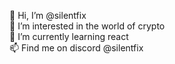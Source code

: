 👋 Hi, I’m @silentfix\
👀 I’m interested in the world of crypto\
🌱 I’m currently learning react\
📫 Find me on discord @silentfix

<!---
silentfix/silentfix is a ✨ special ✨ repository because its `README.md` (this file) appears on your GitHub profile.
You can click the Preview link to take a look at your changes.
--->
